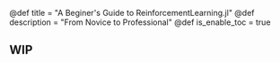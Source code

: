@def title = "A Beginer's Guide to ReinforcementLearning.jl"
@def description = "From Novice to Professional"
@def is_enable_toc = true

## WIP